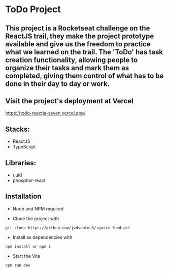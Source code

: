 # ToDo Project

## This project is a Rocketseat challenge on the ReactJS trail, they make the project prototype available and give us the freedom to practice what we learned on the trail. The 'ToDo' has task creation functionality, allowing people to organize their tasks and mark them as completed, giving them control of what has to be done in their day to day or work.

## Visit the project's deployment at Vercel 

<https://todo-reactjs-seven.vercel.app/>

## Stacks:

* ReactJS
* TypeScript

## Libraries:

* uuid
* phosphor-react

## Installation

* Node and NPM required

* Clone the project with 

```
git clone https://github.com/jvdsantos3/ignite-feed.git
```

* Install as dependencies with 

```
npm install or npm i
```

* Start the Vite

```
npm run dev
```
